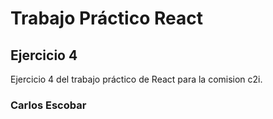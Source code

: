 # Trabajo Práctico React
## Ejercicio 4

Ejercicio 4 del trabajo práctico de React para la comision c2i.

### Carlos Escobar